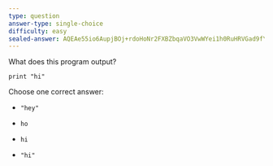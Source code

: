 ```yaml
---
type: question
answer-type: single-choice
difficulty: easy
sealed-answer: AQEAe55io6AupjBOj+rdoHoNr2FXBZbqaVO3VwWYei1h0RuHRVGad9fYq+eEngjhPNQVZJI35Erk1/lwTLv7ghDTlOc8QaSRTbrg6uViZiEjHQ7vonCYT/GfN8sTtDfZXmA0n76EA712qe51thkGPtC88Nq4H6gbRnDND6faZsf3jWCgqu2NMxRe5714dJofJUUopj+pb+9KQTXTC4tiPdugtE7eok9uwObN4SvwkSXSbTzmcLOOhNVXgAB2Kzords/mFSKWNfLHFGKePsFf6C5zDfZ2ZBExWJU5lLElWFxdQ5Xnch4bfu3GVzBatSlSmXAh9nODuwnc3WnDiH+fAOtZzzLNK8RsupkYDbpdi+GCkDy9
---
```


What does this program output?

```evy
print "hi"
```

Choose one correct answer:

- ```
  "hey"
  ```
- ```
  ho
  ```
- ```
  hi
  ```
- ```
  "hi"
  ```
